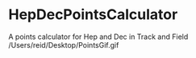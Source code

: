 # HepDecPointsCalculator
A points calculator for Hep and Dec in Track and Field
/Users/reid/Desktop/PointsGif.gif

